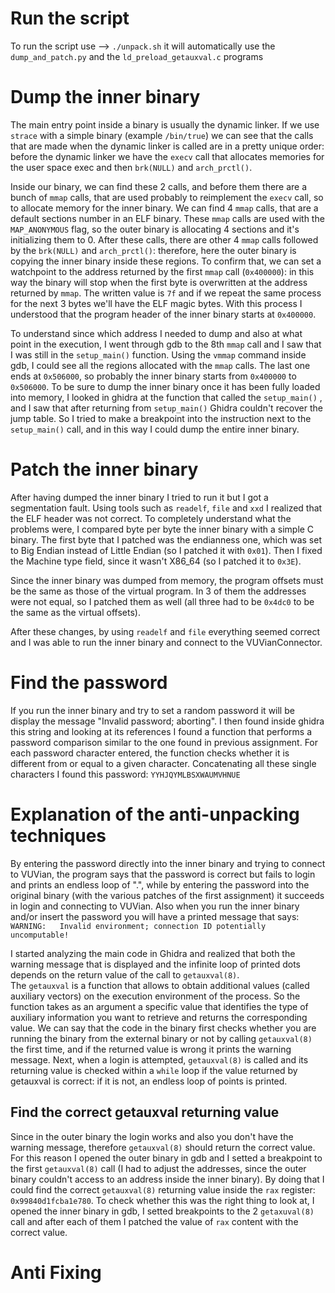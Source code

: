 # Run the script
To run the script use -->  `./unpack.sh`
                     it will automatically use the `dump_and_patch.py` and the `ld_preload_getauxval.c` programs
 

# Dump the inner binary
The main entry point inside a binary is usually the dynamic linker. If we use `strace` with a simple binary (example `/bin/true`) we can see that the calls that are made when the dynamic linker is called are in a pretty unique order: before the dynamic linker we have the `execv` call that allocates memories for the user space exec and then `brk(NULL)` and `arch_prctl()`.

Inside our binary, we can find these 2 calls, and before them there are a bunch of `mmap` calls, that are used probably to reimplement the `execv` call, so to allocate memory for the inner binary.
We can find 4 `mmap` calls, that are a default sections number in an ELF binary. These `mmap` calls are used with the `MAP_ANONYMOUS` flag, so the outer binary is allocating 4 sections and it's initializing them to 0.
After these calls, there are other 4 `mmap` calls followed by the `brk(NULL)` and `arch_prctl()`: therefore, here the outer binary is copying the inner binary inside these regions. 
To confirm that, we can set a watchpoint to the address returned by the first `mmap` call 
(`0x400000`): in this way the binary will stop when the first byte is overwritten at the address returned by `mmap`.
The written value is `7f` and if we repeat the same process for the next 3 bytes we'll have the ELF magic bytes. With this process I understood that the program header of the inner binary starts at `0x400000`.

To understand since which address I needed to dump and also at what point in the execution, I went through gdb to the 8th `mmap` call and I saw that I was still in the `setup_main()` function. 
Using the `vmmap` command inside gdb, I could see all the regions allocated with the `mmap` calls. The last one ends at `0x506000`, so probably the inner binary starts from `0x400000` to `0x506000`.
To be sure to dump the inner binary once it has been fully loaded into memory, I looked in ghidra at the function that called the `setup_main()` , and I saw that after returning from `setup_main()` Ghidra couldn't recover the jump table. So I tried to make a breakpoint into the instruction next to the  `setup_main()` call, and in this way I could dump the entire inner binary.

# Patch the inner binary
After having dumped the inner binary I tried to run it but I got a segmentation fault. Using tools such as `readelf`, `file` and `xxd` I realized that the ELF header was not correct. 
To completely understand what the problems were, I compared byte per byte the inner binary with a simple C binary. 
The first byte that I patched was the endianness one, which was set to Big Endian instead of Little Endian (so I patched it with `0x01`).
Then I fixed the Machine type field, since it wasn't X86_64 (so I patched it to `0x3E`).

Since the inner binary was dumped from memory, the program offsets must be the same as those of the virtual program.
In 3 of them the addresses were not equal, so I patched them as well 
(all three had to be `0x4dc0` to be the same as the virtual offsets).

After these changes, by using `readelf` and `file` everything seemed correct and I was able to run the inner binary and connect to the VUVianConnector.

# Find the password
If you run the inner binary and try to set a random password it will be display the message "Invalid password; aborting". I then found inside ghidra this string and looking at its references I found a function that performs a password comparison similar to the one found in previous assignment.
For each password character entered, the function checks whether it is different from or equal to a given character.
Concatenating all these single characters I found this password: `YYHJQYMLBSXWAUMVHNUE`

# Explanation of the anti-unpacking techniques
By entering the password directly into the inner binary and trying to connect to VUVian, the program says that the password is correct but fails to login and prints an endless loop of ".", while by entering the password into the original binary (with the various patches of the first assignment) it succeeds in login and connecting to VUVian.
Also when you run the inner binary and/or insert the password you will have a printed message that says: 
`WARNING:	Invalid environment; connection ID potentially uncomputable!`

I started analyzing the main code in Ghidra and realized that both the warning message that is displayed and the infinite loop of printed dots depends on the return value of the call to `getauxval(8)`.  
The `getauxval` is a function that allows to obtain additional values (called auxiliary vectors) on the execution environment of the process. So the function takes as an argument a specific value that identifies the type of auxiliary information you want to retrieve and returns the corresponding value.
We can say that the code in the binary first checks whether you are running the binary from the external binary or not by calling `getauxval(8)` the first time, and if the returned value is wrong it prints the warning message. Next, when a login is attempted, `getauxval(8)` is called and its returning value is checked within a `while` loop if the value returned by getauxval is correct: if it is not, an endless loop of points is printed.

## Find the correct getauxval returning value
Since in the outer binary the login works and also you don't have the warning message, therefore `getauxval(8)` should return the correct value. For this reason I opened the outer binary in gdb and I setted a breakpoint to the first `getauxval(8)` call  (I had to adjust the addresses, since the outer binary couldn't access to an address inside the inner binary).
By doing that I could find the correct `getauxval(8)` returning value inside the `rax` register: `0x99840d1fcba1e780`.
To check whether this was the right thing to look at, I opened the inner binary in gdb, I setted breakpoints to the 2 `getaxuval(8)` call and after each of them I patched the value of `rax` content with the correct value. 

# Anti Fixing







